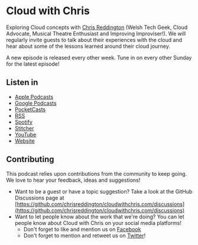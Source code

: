 # Cloud with Chris

Exploring Cloud concepts with [Chris Reddington](https://www.christianreddington.co.uk/) (Welsh Tech Geek, Cloud Advocate, Musical Theatre Enthusiast and Improving Improviser!). We will regularly invite guests to talk about their experiences with the cloud and hear about some of the lessons learned around their cloud journey.

A new episode is released every other week. Tune in on every other Sunday for the latest episode!

## Listen in
* [Apple Podcasts]( https://podcasts.apple.com/gb/podcast/cloud-with-chris/id1499633784)
* [Google Podcasts](https://podcasts.google.com/feed/aHR0cHM6Ly93d3cuY2xvdWR3aXRoY2hyaXMuY29tL2VwaXNvZGUvaW5kZXgueG1s?sa=X&ved=0CAMQ4aUDahcKEwiwsr2N1ePtAhUAAAAAHQAAAAAQBA)
* [PocketCasts](https://pca.st/u5t985sn)
* [RSS](https://www.cloudwithchris.com/episode/index.xml)
* [Spotify](https://open.spotify.com/show/3oBrdKm5grzl58GBiV0j2y)
* [Stitcher](https://www.stitcher.com/s?fid=507667&refid=stpr)
* [YouTube](https://www.youtube.com/c/CloudWithChris)
* [Website](https://www.cloudwithchris.com)

## Contributing
This podcast relies upon contributions from the community to keep going. We love to hear your feedback, ideas and suggestions!

* Want to be a guest or have a topic suggestion? Take a look at the GitHub Discussions page at [https://github.com/chrisreddington/cloudwithchris.com/discussions](https://github.com/chrisreddington/cloudwithchris.com/discussions)
* Want to let people know about the work that we're doing? You can let people know about Cloud with Chris on your social media platforms! 
    * Don't forget to like and mention us on [Facebook](https://facebook.com/CloudWithChris)
    * Don't forget to mention and retweet us on [Twitter](https://twitter.com/reddobowen)!
